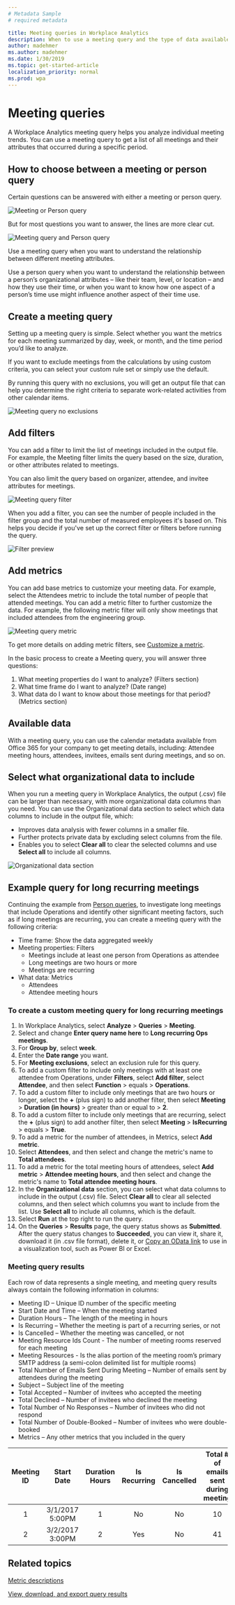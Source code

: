 ```yaml
---
# Metadata Sample
# required metadata

title: Meeting queries in Workplace Analytics
description: When to use a meeting query and the type of data available for analysis in Workplace Analytics.  
author: madehmer
ms.author: madehmer
ms.date: 1/30/2019
ms.topic: get-started-article
localization_priority: normal 
ms.prod: wpa
---
```


# Meeting queries

A Workplace Analytics meeting query helps you analyze individual meeting trends. You can use a meeting query to get a list of all meetings and their attributes that occurred during a specific period.

## How to choose between a meeting or person query

Certain questions can be answered with either a meeting or person query.

 ![Meeting or Person query](../Images/WpA/Tutorials/person-or-meeting-query.png)

But for most questions you want to answer, the lines are more clear cut.

![Meeting query and Person query](../Images/WpA/Tutorials/meeting-or-person-query-2.png)

Use a meeting query when you want to understand the relationship between different meeting attributes.

Use a person query when you want to understand the relationship between a person’s organizational attributes – like their team, level, or location – and how they use their time, or when you want to know how one aspect of a person’s time use might influence another aspect of their time use.

## Create a meeting query

Setting up a meeting query is simple. Select whether you want the metrics for each meeting summarized by day, week, or month, and the time period you’d like to analyze.

If you want to exclude meetings from the calculations by using custom criteria, you can select your custom rule set or simply use the default.

By running this query with no exclusions, you will get an output file that can help you determine the right criteria to separate work-related activities from other calendar items.

 ![Meeting query no exclusions](../Images/WpA/Tutorials/meeting-no-exclusions.png)

## Add filters

You can add a filter to limit the list of meetings included in the output file. For example, the Meeting filter limits the query based on the size, duration, or other attributes related to meetings.

You can also limit the query based on organizer, attendee, and invitee attributes for meetings.

![Meeting query filter](../Images/WpA/Tutorials/meeting-filter.png)

When you add a filter, you can see the number of people included in the filter group and the total number of measured employees it's based on. This helps you decide if you've set up the correct filter or filters before running the query.

![Filter preview](../Images/WpA/Tutorials/filter-preview.png)

## Add metrics

You can add base metrics to customize your meeting data. For example, select the Attendees metric to include the total number of people that attended meetings. You can add a metric filter to further customize the data. For example, the following metric filter will only show meetings that included attendees from the engineering group.

![Meeting query metric](../Images/WpA/Tutorials/meeting-metric.png)

To get more details on adding metric filters, see [Customize a metric](../Tutorials/customize-a-metric.md).

In the basic process to create a Meeting query, you will answer three questions:

1. What meeting properties do I want to analyze? (Filters section)
2. What time frame do I want to analyze? (Date range)
3. What data do I want to know about those meetings for that period? (Metrics section)

## Available data

With a meeting query, you can use the calendar metadata available from Office 365 for your company to get meeting details, including: Attendee meeting hours, attendees, invitees, emails sent during meetings, and so on.

## Select what organizational data to include

When you run a meeting query in Workplace Analytics, the output (.csv) file can be larger than necessary, with more organizational data columns than you need. You can use the Organizational data section to select which data columns to include in the output file, which:

* Improves data analysis with fewer columns in a smaller file.
* Further protects private data by excluding select columns from the file.
* Enables you to select **Clear all** to clear the selected columns and use **Select all** to include all columns.

![Organizational data section](../Images/WpA/Tutorials/query-org-data-m.png)

## Example query for long recurring meetings

Continuing the example from [Person queries](../Tutorials/meeting-queries.md), to investigate long meetings that include Operations and identify other significant meeting factors, such as if long meetings are recurring, you can create a meeting query with the following criteria:

* Time frame: Show the data aggregated weekly
* Meeting properties: Filters
  * Meetings include at least one person from Operations as attendee
  * Long meetings are two hours or more
  * Meetings are recurring
* What data: Metrics
  * Attendees
  * Attendee meeting hours

### To create a custom meeting query for long recurring meetings

1. In Workplace Analytics, select **Analyze** > **Queries** > **Meeting**.
2. Select and change **Enter query name here** to **Long recurring Ops meetings**.
3. For **Group by**, select **week**.
4. Enter the **Date range** you want.
5. For **Meeting exclusions**, select an exclusion rule for this query.
6. To add a custom filter to include only meetings with at least one attendee from Operations, under **Filters**, select **Add filter**, select **Attendee**, and then select **Function** > equals > **Operations**.
7. To add a custom filter to include only meetings that are two hours or longer, select the **+** (plus sign) to add another filter, then select **Meeting** > **Duration (in hours)** > greater than or equal to > **2**.
8. To add a custom filter to include only meetings that are recurring, select the **+** (plus sign) to add another filter, then select **Meeting** > **IsRecurring** > equals > **True**.
9. To add a metric for the number of attendees, in Metrics, select **Add metric**.
10. Select **Attendees**, and then select and change the metric's name to **Total attendees**.
11. To add a metric for the total meeting hours of attendees, select **Add metric** > **Attendee meeting hours**, and then select and change the metric's name to **Total attendee meeting hours**.
12. In the **Organizational data** section, you can select what data columns to include in the output (.csv) file. Select **Clear all** to clear all selected columns, and then select which columns you want to include from the list. Use **Select all** to include all columns, which is the default.
13. Select **Run** at the top right to run the query.
14. On the **Queries** > **Results** page, the query status shows as **Submitted**. After the query status changes to **Succeeded**, you can view it, share it, download it (in .csv file format), delete it, or [Copy an OData link](https://docs.microsoft.com/en-us/workplace-analytics/use/view-download-and-export-query-results#get-a-link-for-odata-feed-that-you-can-use-in-power-bi) to use in a visualization tool, such as Power BI or Excel.

### Meeting query results

Each row of data represents a single meeting, and meeting query results always contain the following information in columns:

* Meeting ID – Unique ID number of the specific meeting
* Start Date and Time – When the meeting started
* Duration Hours – The length of the meeting in hours
* Is Recurring – Whether the meeting is part of a recurring series, or not
* Is Cancelled – Whether the meeting was cancelled, or not
* Meeting Resource Ids Count - The number of meeting rooms reserved for each meeting  
* Meeting Resources - Is the alias portion of the meeting room’s primary SMTP address (a semi-colon delimited list for multiple rooms)
* Total Number of Emails Sent During Meeting – Number of emails sent by attendees during the meeting
* Subject – Subject line of the meeting
* Total Accepted – Number of invitees who accepted the meeting
* Total Declined – Number of invitees who declined the meeting
* Total Number of No Responses – Number of invitees who did not respond
* Total Number of Double-Booked – Number of invitees who were double-booked
* Metrics – Any other metrics that you included in the query

**Meeting ID**|**Start Date**|**Duration Hours**|**Is Recurring**|**Is Cancelled**|**Total # of emails sent during meeting**|**Subject**|**Metrics - Number of Attendees**
:-----:|:-----:|:-----:|:-----:|:-----:|:-----:|:-----:|:-----:
1|3/1/2017 5:00PM|1|No|No|10|Process Meeting|10
2|3/2/2017 3:00PM|2|Yes|No|41|Marketing Meeting|15

## Related topics

[Metric descriptions](../Use/Metric-definitions.md)

[View, download, and export query results](../Use/View-download-and-export-query-results.md)
